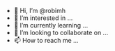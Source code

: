 - 👋 Hi, I’m @robimh
- 👀 I’m interested in ...
- 🌱 I’m currently learning ...
- 💞️ I’m looking to collaborate on ...
- 📫 How to reach me ...

<!---
robimh/robimh is a ✨ special ✨ repository because its `README.md` (this file) appears on your GitHub profile.
You can click the Preview link to take a look at your changes.
--->
